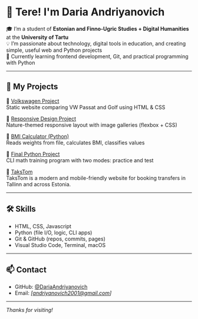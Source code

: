 # 👋 Tere! I'm Daria Andriyanovich

🎓 I’m a student of **Estonian and Finno-Ugric Studies + Digital Humanities** at the **University of Tartu**  
💡 I’m passionate about technology, digital tools in education, and creating simple, useful web and Python projects  
🔎 Currently learning frontend development, Git, and practical programming with Python

---

## 🚀 My Projects

🔹 [Volkswagen Project](https://dariaandriyanovich.github.io/volkswagen-project/)  
Static website comparing VW Passat and Golf using HTML & CSS

🔹 [Responsive Design Project](https://dariaandriyanovich.github.io/responsive-design-project/)  
Nature-themed responsive layout with image galleries (flexbox + CSS)

🔹 [BMI Calculator (Python)](https://github.com/DariaAndriyanovich/kehakaalu-arvutaja)  
Reads weights from file, calculates BMI, classifies values

🔹 [Final Python Project](https://github.com/DariaAndriyanovich/python-project)  
CLI math training program with two modes: practice and test

🔹 [TaksTom](https://takstom.com)  
TaksTom is a modern and mobile-friendly website for booking transfers in Tallinn and across Estonia.


---

## 🛠️ Skills

- HTML, CSS, Javascript
- Python (file I/O, logic, CLI apps)
- Git & GitHub (repos, commits, pages)
- Visual Studio Code, Terminal, macOS

---

## 📫 Contact

- GitHub: [@DariaAndriyanovich](https://github.com/DariaAndriyanovich)  
- Email: *[andriyanovich2001@gmail.com]*

---

*Thanks for visiting!*

